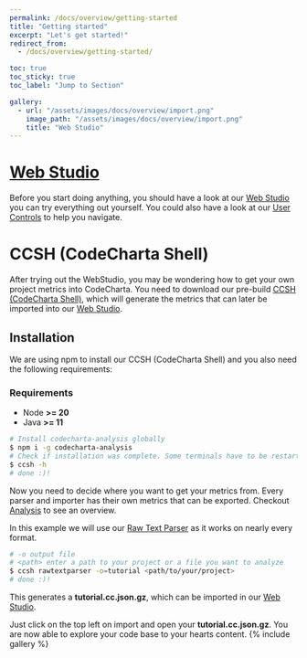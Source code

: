 ```yaml
---
permalink: /docs/overview/getting-started
title: "Getting started"
excerpt: "Let's get started!"
redirect_from:
  - /docs/overview/getting-started/

toc: true
toc_sticky: true
toc_label: "Jump to Section"

gallery:
  - url: "/assets/images/docs/overview/import.png"
    image_path: "/assets/images/docs/overview/import.png"
    title: "Web Studio"
---
```


# [Web Studio](https://maibornwolff.github.io/codecharta/visualization/app/index.html?file=codecharta.cc.json.gz&file=codecharta_analysis.cc.json.gz&currentFilesAreSampleFiles=true&area=rloc&height=sonar_complexity&color=sonar_complexity)

Before you start doing anything, you should have a look at our [Web Studio](https://maibornwolff.github.io/codecharta/visualization/app/index.html?file=codecharta.cc.json.gz&file=codecharta_analysis.cc.json.gz&currentFilesAreSampleFiles=true&area=rloc&height=sonar_complexity&color=sonar_complexity) you can try everything out yourself. You could also have a look at our [User Controls]({{site.docs_visualization}}/user-controls) to help you navigate.

# CCSH (CodeCharta Shell)

After trying out the WebStudio, you may be wondering how to get your own project metrics into CodeCharta. You need to download our pre-build [CCSH (CodeCharta Shell)]({{site.docs_analysis}}/codecharta-shell), which will generate the metrics that can later be imported into our [Web Studio](https://maibornwolff.github.io/codecharta/visualization/app/index.html?file=codecharta.cc.json.gz&file=codecharta_analysis.cc.json.gz&currentFilesAreSampleFiles=true&area=rloc&height=sonar_complexity&color=sonar_complexity).

## Installation

We are using npm to install our CCSH (CodeCharta Shell) and you also need the following requirements:

### Requirements

- Node **>= 20**
- Java **>= 11**

```bash
# Install codecharta-analysis globally
$ npm i -g codecharta-analysis
# Check if installation was complete. Some terminals have to be restarted
$ ccsh -h
# done :)!
```

Now you need to decide where you want to get your metrics from. Every parser and importer has their own metrics that can be exported.
Checkout [Analysis]({{site.docs_overview}}/analysis) to see an overview.

In this example we will use our [Raw Text Parser]({{site.docs_parser}}/raw-text) as it works on nearly every format.

```bash
# -o output file
# <path> enter a path to your project or a file you want to analyze
$ ccsh rawtextparser -o=tutorial <path/to/your/project>
# done :)!
```

This generates a **tutorial.cc.json.gz**, which can be imported in our [Web Studio](https://maibornwolff.github.io/codecharta/visualization/app/index.html?file=codecharta.cc.json.gz&file=codecharta_analysis.cc.json.gz&currentFilesAreSampleFiles=true&area=rloc&height=sonar_complexity&color=sonar_complexity).

Just click on the top left on import and open your **tutorial.cc.json.gz**. You are now able to explore your code base to your hearts content.
{% include gallery %}
